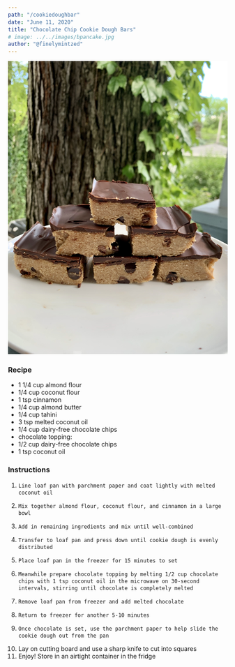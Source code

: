 ```yaml
---
path: "/cookiedoughbar"
date: "June 11, 2020"
title: "Chocolate Chip Cookie Dough Bars" 
# image: ../../images/bpancake.jpg
author: "@finelymintzed"
---
```

![Chocolate Chip Cookie Dough Bars](./cookiedough.jpg)


### Recipe 

  * 1 1/4 cup almond flour
  *  1/4 cup coconut flour
  *  1 tsp cinnamon
  *  1/4 cup almond butter
  *  1/4 cup tahini
  *  3 tsp melted coconut oil
  *  1/4 cup dairy-free chocolate chips
  *  chocolate topping:
  *  1/2 cup dairy-free chocolate chips
  *  1 tsp coconut oil



### Instructions
1.     Line loaf pan with parchment paper and coat lightly with melted coconut oil
2.     Mix together almond flour, coconut flour, and cinnamon in a large bowl
3.     Add in remaining ingredients and mix until well-combined
4.     Transfer to loaf pan and press down until cookie dough is evenly distributed
5.     Place loaf pan in the freezer for 15 minutes to set
6.     Meanwhile prepare chocolate topping by melting 1/2 cup chocolate chips with 1 tsp coconut oil in the microwave on 30-second intervals, stirring until chocolate is completely melted
7.     Remove loaf pan from freezer and add melted chocolate
8.     Return to freezer for another 5-10 minutes
9.     Once chocolate is set, use the parchment paper to help slide the cookie dough out from the pan
10.  Lay on cutting board and use a sharp knife to cut into squares
11.  Enjoy! Store in an airtight container in the fridge 